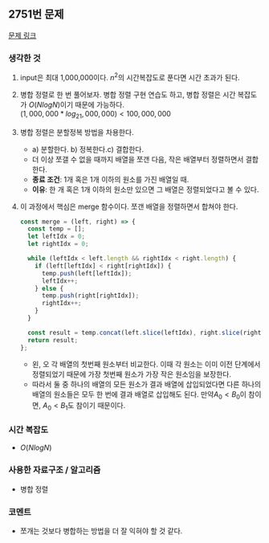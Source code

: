 ## 2751번 문제

[문제 링크](https://www.acmicpc.net/problem/2751)

### 생각한 것

1. input은 최대 1,000,000이다. $n^2$의 시간복잡도로 푼다면 시간 초과가 된다.
2. 병합 정렬로 한 번 풀어보자. 병합 정렬 구현 연습도 하고, 병합 정렬은 시간 복잡도가 $O(N log N)$이기 때문에 가능하다.  
   ($1,000,000 * log_21,000,000) < 100,000,000$
3. 병합 정렬은 분할정복 방법을 차용한다.
   - a) 분할한다. b) 정복한다.c) 결합한다.
   - 더 이상 쪼갤 수 없을 때까지 배열을 쪼갠 다음, 작은 배열부터 정렬하면서 결합한다.
   - **종료 조건**: 1개 혹은 1개 이하의 원소를 가진 배열일 때.
   - **이유**: 한 개 혹은 1개 이하의 원소만 있으면 그 배열은 정렬되었다고 볼 수 있다.
4. 이 과정에서 핵심은 merge 함수이다. 쪼갠 배열을 정렬하면서 합쳐야 한다.

   ```js
   const merge = (left, right) => {
     const temp = [];
     let leftIdx = 0;
     let rightIdx = 0;

     while (leftIdx < left.length && rightIdx < right.length) {
       if (left[leftIdx] < right[rightIdx]) {
         temp.push(left[leftIdx]);
         leftIdx++;
       } else {
         temp.push(right[rightIdx]);
         rightIdx++;
       }
     }

     const result = temp.concat(left.slice(leftIdx), right.slice(rightIdx));
     return result;
   };
   ```

   - 왼, 오 각 배열의 첫번째 원소부터 비교한다. 이때 각 원소는 이미 이전 단계에서 정렬되었기 때문에 가장 첫번째 원소가 가장 작은 원소임을 보장한다.
   - 따라서 둘 중 하나의 배열의 모든 원소가 결과 배열에 삽입되었다면 다른 하나의 배열의 원소들은 모두 한 번에 결과 배열로 삽입해도 된다. 만약$A_0 < B_0$이 참이면, $A_0 < B_1$도 참이기 때문이다.

### 시간 복잡도

- $O(NlogN)$

### 사용한 자료구조 / 알고리즘

- 병합 정렬

### 코멘트

- 쪼개는 것보다 병합하는 방법을 더 잘 익혀야 할 것 같다.

